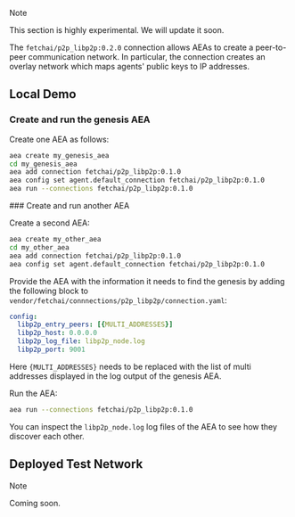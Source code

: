 <div class="admonition note">
  <p class="admonition-title">Note</p>
  <p>This section is highly experimental. We will update it soon.</p>
</div>

The `fetchai/p2p_libp2p:0.2.0` connection allows AEAs to create a peer-to-peer communication network. In particular, the connection creates an overlay network which maps agents' public keys to IP addresses.

## Local Demo

### Create and run the genesis AEA

Create one AEA as follows:

``` bash
aea create my_genesis_aea
cd my_genesis_aea
aea add connection fetchai/p2p_libp2p:0.1.0
aea config set agent.default_connection fetchai/p2p_libp2p:0.1.0
aea run --connections fetchai/p2p_libp2p:0.1.0
```

### Create and run another AEA

Create a second AEA:

``` bash
aea create my_other_aea
cd my_other_aea
aea add connection fetchai/p2p_libp2p:0.1.0
aea config set agent.default_connection fetchai/p2p_libp2p:0.1.0
```

Provide the AEA with the information it needs to find the genesis by adding the following block to `vendor/fetchai/connnections/p2p_libp2p/connection.yaml`:

``` yaml
config:
  libp2p_entry_peers: [{MULTI_ADDRESSES}]
  libp2p_host: 0.0.0.0
  libp2p_log_file: libp2p_node.log
  libp2p_port: 9001
```
Here `{MULTI_ADDRESSES}` needs to be replaced with the list of multi addresses displayed in the log output of the genesis AEA.

Run the AEA:

``` bash
aea run --connections fetchai/p2p_libp2p:0.1.0
```

You can inspect the `libp2p_node.log` log files of the AEA to see how they discover each other.

## Deployed Test Network

<div class="admonition note">
  <p class="admonition-title">Note</p>
  <p>Coming soon.</p>
</div>